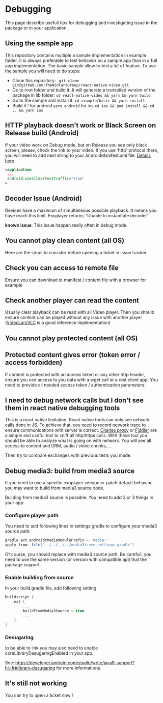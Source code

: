 # Debugging

This page describe usefull tips for debugging and investigating issue in the package or in your application.

## Using the sample app
This repository contains multiple a sample implementation in example folder.
It is always preferable to test behavior on a sample app than in a full app implementation.
The basic sample allow to test a lot of feature.
To use the sample you will need to do steps:
- Clone this repository:  ``` git clone git@github.com:TheWidlarzGroup/react-native-video.git```
- Go to root folder and build it. It will generate a transpiled version of the package in lib folder: ```cd react-native-video && yarn && yarn build```
- Go to the sample and install it: ```cd example/basic && yarn install```
- Build it ! for android ```yarn android``` for ios ```cd ios && pod install && cd .. && yarn ios``` 


## HTTP playback doesn't work or  Black Screen on Release build (Android)
If your video work on Debug mode, but on Release you see only black screen, please, check the link to your video. If you use 'http' protocol there, you will need to add next string to your AndroidManifest.xml file. [Details here](https://developer.android.com/guide/topics/manifest/application-element#usesCleartextTraffic)

```xml
<application
 ...
 android:usesCleartextTraffic="true"
>
```

## Decoder Issue (Android)

Devices have a maximum of simultaneous possible playback. It means you have reach this limit. Exoplayer returns: 'Unable to instantiate decoder'

**known issue**: This issue happen really often in debug mode.

## You cannot play clean content (all OS)

Here are the steps to consider before opening a ticket in issue tracker

## Check you can access to remote file

Ensure you can download to manifest / content file with a browser for example

## Check another player can read the content

Usually clear playback can be read with all Video player. Then you should ensure content can be played without any issue with another player ([VideoLan/VLC](https://www.videolan.org/vlc/) is a good reference implementation)

## You cannot play protected content (all OS)

## Protected content gives error (token error / access forbidden) 

If content is protected with an access token or any other http header, ensure you can access to you data with a wget call or a rest client app. You need to provide all needed access token / authentication parameters.

## I need to debug network calls but I don't see them in react native debugging tools

This is a react native limitation. React native tools can only see network calls done in JS.
To achieve that, you need to record network trace to ensure communications with server is correct.
[Charles proxy](https://www.charlesproxy.com/) or [Fiddler](https://www.telerik.com/fiddler) are a simple and useful tool to sniff all http/https calls.
With these tool you should be able to analyze what is going on with network. You will see all access to content and DRM, audio / video chunks, ...

Then try to compare exchanges with previous tests you made.

## Debug media3: build from media3 source

If you need to use a specific exoplayer version or patch default behavior, you may want to build from media3 source code.

Building from media3 source is possible. You need to add 2 or 3 things in your app:

### Configure player path

You need to add following lines in settings.gradle to configure your media3 source path:

```gradle
gradle.ext.androidxMediaModulePrefix = 'media-'
apply from: file("../../../../media3/core_settings.gradle")
````

Of course, you should replace with media3 source path. Be carefull, you need to use the same version (or version with compatible api) that the package support.

### Enable building from source
In your build.gradle file, add following setting:

```gradle
buildscript {
    ext {
        ...
        buildFromMedia3Source = true
        ...
    }
}
```

### Desugaring
to be able to link you may also need to enable coreLibraryDesugaringEnabled in your app.

See: https://developer.android.com/studio/write/java8-support?hl=fr#library-desugaring for more informations.

## It's still not working

You can try to open a ticket now !
